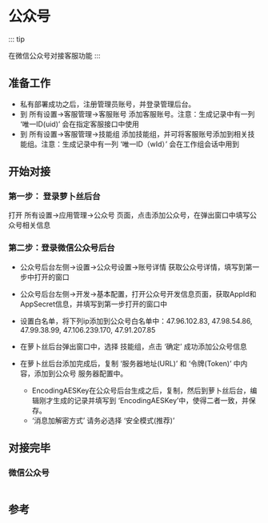 # 公众号

::: tip

在微信公众号对接客服功能
:::

<!-- ::: tip 提示
功能列表

* 机器人
* 人工客服
* TODO:菜单管理
* TODO:素材管理
* TODO:用户管理
* TODO:统计数据
::: -->

## 准备工作

- 私有部署成功之后，注册管理员账号，并登录管理后台。
- 到 所有设置->客服管理->客服账号 添加客服账号。注意：生成记录中有一列 ‘唯一ID(uid)’ 会在指定客服接口中使用
- 到 所有设置->客服管理->技能组 添加技能组，并可将客服账号添加到相关技能组。注意：生成记录中有一列 ‘唯一ID（wId）’ 会在工作组会话中用到

## 开始对接

### 第一步： 登录萝卜丝后台

打开 所有设置->应用管理->公众号 页面，点击添加公众号，在弹出窗口中填写公众号相关信息

### 第二步：登录微信公众号后台

- 公众号后台左侧->设置->公众号设置->账号详情 获取公众号详情，填写到第一步中打开的窗口

- 公众号后台左侧->开发->基本配置，打开公众号开发信息页面，获取AppId和AppSecret信息，并填写到第一步打开的窗口中

- 设置白名单，将下列ip添加到公众号白名单中：47.96.102.83, 47.98.54.86, 47.99.38.99, 47.106.239.170, 47.91.207.85

- 在萝卜丝后台弹出窗口中，选择 技能组，点击 ‘确定’ 成功添加公众号信息

- 在萝卜丝后台添加完成后，复制 ‘服务器地址(URL)’ 和 ‘令牌(Token)’ 中内容，添加到公众号 服务器配置中。
    - EncodingAESKey在公众号后台生成之后，复制，然后到萝卜丝后台，编辑刚才生成的记录并填写到 ‘EncodingAESKey’中，使得二者一致，并保存。
    - ‘消息加解密方式’ 请务必选择 ‘安全模式(推荐)’

## 对接完毕

### 微信公众号

<img :src="$withBase('/image/qrcode_xiaperio_430.jpg')" style="width:250px;"/>

## 参考
